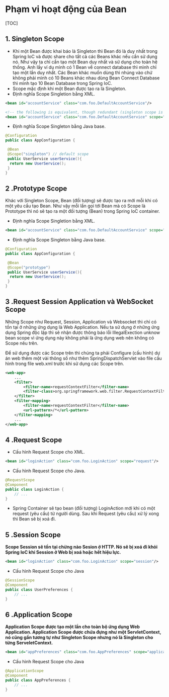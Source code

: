 # Phạm vi hoạt động của Bean

[TOC]

## 1. Singleton Scope 

- Khi một Bean được khai báo là Singleton thì Bean đó là duy nhất trong Spring IoC và được share cho tất cả các Beans khác nếu cần sử dụng nó. Như vậy ta chỉ cần tạo một Bean duy nhất và sử dụng cho toàn hệ thống. Anh lấy ví dụ mình có 1 Bean về connect database thì mình chỉ tạo một lần duy nhất. Các Bean khác muốn dùng thì nhúng vào chứ không phải mình có 10 Beans khác nhau dùng Bean Connect Database thì mình tạo 10 Bean Database trong Spring IoC.
- Scope mặc định khi một Bean được tạo ra là Singleton.
- Định nghĩa Scope Singletion bằng XML.

```xml
<bean id="accountService" class="com.foo.DefaultAccountService"/>

<!-- the following is equivalent, though redundant (singleton scope is the default) -->
<bean id="accountService" class="com.foo.DefaultAccountService" scope="singleton"/>
```

- Định nghĩa Scope Singleton bằng Java base.

```java
@Configuration
public class AppConfiguration {

 @Bean
 @Scope("singleton") // default scope 
 public UserService userService(){
  return new UserService();
 }
}
```

## 2 .Prototype Scope 

Khác với Singleton Scope, Bean (đối tượng) sẽ được tạo ra mới mỗi khi có một yêu cầu tạo Bean. Như vậy mỗi lần gọi tới Bean mà có Scope là Prototype thì nó sẽ tạo ra một đối tượng (Bean) trong Spring IoC container.

- Định nghĩa Scope Singletion bằng XML.

```xml
<bean id="accountService" class="com.foo.DefaultAccountService" scope="prototype"/>
```

- Định nghĩa Scope Singleton bằng Java base.

```java
@Configuration
public class AppConfiguration {

 @Bean
 @Scope("prototype")
 public UserService userService(){
  return new UserService();
 }
}
```

## 3 .Request Session Application và WebSocket Scope

Những Scope như Request, Session, Application và Websocket thì chỉ có tồn tại ở những ứng dụng là Web Application. Nếu ta sử dụng ở những ứng dụng Spring độc lập thì sẽ nhận được thông báo lỗi IllegalExection unknow bean scope vì ứng dụng này không phải là ứng dụng web nên không có Scope nêu trên.

Để sử dụng được các Scope trên thì chúng ta phải Configure (cấu hình) dự án web thêm một vài thông số như thêm SpringDispatchServlet vào file cấu hình trong file web.xml trước khi sử dụng các Scope trên.

```xml
<web-app>
    ...
    <filter>
        <filter-name>requestContextFilter</filter-name>
        <filter-class>org.springframework.web.filter.RequestContextFilter</filter-class>
    </filter>
    <filter-mapping>
        <filter-name>requestContextFilter</filter-name>
        <url-pattern>/*</url-pattern>
    </filter-mapping>
    ...
</web-app>
```

## 4 .Request Scope 

- Cấu hình Request Scope cho XML.

```xml
<bean id="loginAction" class="com.foo.LoginAction" scope="request"/>
```

- Cấu hình Request Scope cho Java.

```java
@RequestScope
@Component
public class LoginAction {
    // ...
}
```

- Spring Container sẽ tạo bean (đối tượng) LoginAction mới khi có một request (yêu cầu) từ người dùng. Sau khi Request (yêu cầu) xử lý xong thì Bean sẽ bị xoá đi.

## 5 .Session Scope 

**Scope Session sẽ tồn tại chừng nào Sesion ở HTTP. Nó sẽ bị xoá đi khỏi Spring IoC khi Session ở Web bị xoá hoặc hết hiệu lực.**

```xml
<bean id="loginAction" class="com.foo.LoginAction" scope="session"/>
```

- Cấu hình Request Scope cho Java

```java
@SessionScope
@Component
public class UserPreferences {
    // ...
}
```

## 6 .Application Scope

**Application Scope được tạo một lần cho toàn bộ ứng dụng Web Application. Application Scope được chứa đựng như một ServletContext, nó cũng gần tương tự như Singleton Scope nhưng nó là Singleton cho từng ServeletContext.**

```xml
<bean id="appPreferences" class="com.foo.AppPreferences" scope="application"/>
```

- Cấu hình Request Scope cho Java

```java
@ApplicationScope
@Component
public class AppPreferences {
    // ...
}
```